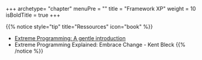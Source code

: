 +++
archetype= "chapter"
menuPre = ""
title = "Framework XP"
weight = 10
isBoldTitle = true
+++

{{% notice style="tip" title="Ressources" icon="book" %}}
- [Extreme Programming: A gentle introduction](http://www.extremeprogramming.org/)
- Extreme Programming Explained: Embrace Change - Kent Bleck
{{% /notice %}}

